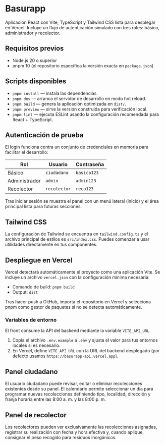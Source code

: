# Basurapp

Aplicación React con Vite, TypeScript y Tailwind CSS lista para desplegar en Vercel. Incluye un flujo de autenticación simulado con tres roles: básico, administrador y recolector.

## Requisitos previos

- Node.js 20 o superior
- pnpm 10 (el repositorio especifica la versión exacta en `package.json`)

## Scripts disponibles

- `pnpm install` — instala las dependencias.
- `pnpm dev` — arranca el servidor de desarrollo en modo hot reload.
- `pnpm build` — genera la aplicación optimizada en `dist/`.
- `pnpm preview` — sirve la versión construida para verificación local.
- `pnpm lint` — ejecuta ESLint usando la configuración recomendada para React + TypeScript.

## Autenticación de prueba

El login funciona contra un conjunto de credenciales en memoria para facilitar el desarrollo:

| Rol           | Usuario      | Contraseña |
| ------------- | ------------ | ---------- |
| Básico        | `ciudadano`  | `basico123`|
| Administrador | `admin`      | `admin123` |
| Recolector    | `recolector` | `reco123`  |

Tras iniciar sesión se muestra el panel con un menú lateral (inicio) y el área principal lista para futuras secciones.

## Tailwind CSS

La configuración de Tailwind se encuentra en `tailwind.config.ts` y el archivo principal de estilos es `src/index.css`. Puedes comenzar a usar utilidades directamente en tus componentes.

## Despliegue en Vercel

Vercel detectará automáticamente el proyecto como una aplicación Vite. Se incluye un archivo `vercel.json` con la configuración mínima necesaria:

- Comando de build: `pnpm build`
- Output: `dist`

Tras hacer push a GitHub, importa el repositorio en Vercel y selecciona pnpm como gestor de paquetes si no se detecta automáticamente.

### Variables de entorno

El front consume la API del backend mediante la variable `VITE_API_URL`.

1. Copia el archivo `.env.example` a `.env` y ajusta el valor para tus entornos locales si es necesario.
2. En Vercel, define `VITE_API_URL` con la URL del backend desplegado (por defecto usamos `https://basurapp-api.vercel.app`).

## Panel ciudadano

El usuario ciudadano puede revisar, editar o eliminar recolecciones existentes desde su panel. El calendario permite seleccionar un día para programar nuevas recolecciones definiendo tipo, localidad, dirección y franja horaria entre las 8:00 a. m. y las 8:00 p. m.

## Panel de recolector

Los recolectores pueden ver exclusivamente las recolecciones asignadas, registrar su realización con fecha y hora efectiva y, cuando aplique, consignar el peso recogido para residuos inorgánicos.
